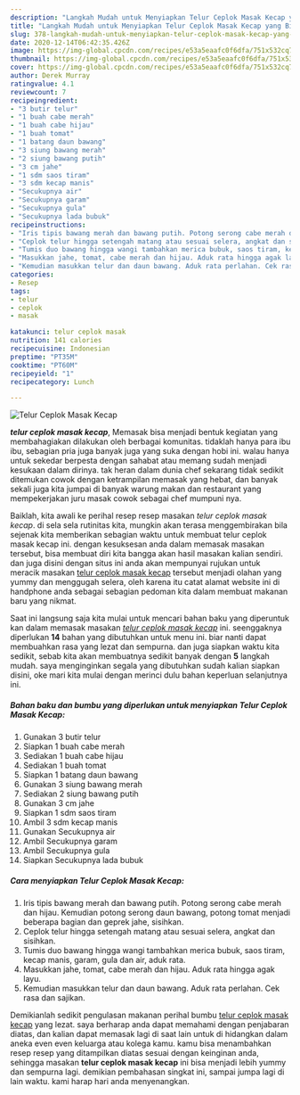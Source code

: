 ```yaml
---
description: "Langkah Mudah untuk Menyiapkan Telur Ceplok Masak Kecap yang Bisa Manjain Lidah"
title: "Langkah Mudah untuk Menyiapkan Telur Ceplok Masak Kecap yang Bisa Manjain Lidah"
slug: 378-langkah-mudah-untuk-menyiapkan-telur-ceplok-masak-kecap-yang-bisa-manjain-lidah
date: 2020-12-14T06:42:35.426Z
image: https://img-global.cpcdn.com/recipes/e53a5eaafc0f6dfa/751x532cq70/telur-ceplok-masak-kecap-foto-resep-utama.jpg
thumbnail: https://img-global.cpcdn.com/recipes/e53a5eaafc0f6dfa/751x532cq70/telur-ceplok-masak-kecap-foto-resep-utama.jpg
cover: https://img-global.cpcdn.com/recipes/e53a5eaafc0f6dfa/751x532cq70/telur-ceplok-masak-kecap-foto-resep-utama.jpg
author: Derek Murray
ratingvalue: 4.1
reviewcount: 7
recipeingredient:
- "3 butir telur"
- "1 buah cabe merah"
- "1 buah cabe hijau"
- "1 buah tomat"
- "1 batang daun bawang"
- "3 siung bawang merah"
- "2 siung bawang putih"
- "3 cm jahe"
- "1 sdm saos tiram"
- "3 sdm kecap manis"
- "Secukupnya air"
- "Secukupnya garam"
- "Secukupnya gula"
- "Secukupnya lada bubuk"
recipeinstructions:
- "Iris tipis bawang merah dan bawang putih. Potong serong cabe merah dan hijau. Kemudian potong serong daun bawang, potong tomat menjadi beberapa bagian dan geprek jahe, sisihkan."
- "Ceplok telur hingga setengah matang atau sesuai selera, angkat dan sisihkan."
- "Tumis duo bawang hingga wangi tambahkan merica bubuk, saos tiram, kecap manis, garam, gula dan air, aduk rata."
- "Masukkan jahe, tomat, cabe merah dan hijau. Aduk rata hingga agak layu."
- "Kemudian masukkan telur dan daun bawang. Aduk rata perlahan. Cek rasa dan sajikan."
categories:
- Resep
tags:
- telur
- ceplok
- masak

katakunci: telur ceplok masak 
nutrition: 141 calories
recipecuisine: Indonesian
preptime: "PT35M"
cooktime: "PT60M"
recipeyield: "1"
recipecategory: Lunch

---
```



![Telur Ceplok Masak Kecap](https://img-global.cpcdn.com/recipes/e53a5eaafc0f6dfa/751x532cq70/telur-ceplok-masak-kecap-foto-resep-utama.jpg)

<b><i>telur ceplok masak kecap</i></b>, Memasak bisa menjadi bentuk kegiatan yang membahagiakan dilakukan oleh berbagai komunitas. tidaklah hanya para ibu ibu, sebagian pria juga banyak juga yang suka dengan hobi ini. walau hanya untuk sekedar berpesta dengan sahabat atau memang sudah menjadi kesukaan dalam dirinya. tak heran dalam dunia chef sekarang tidak sedikit ditemukan cowok dengan ketrampilan memasak yang hebat, dan banyak sekali juga kita jumpai di banyak warung makan dan restaurant yang mempekerjakan juru masak cowok sebagai chef mumpuni nya.



Baiklah, kita awali ke perihal resep resep masakan <i>telur ceplok masak kecap</i>. di sela sela rutinitas kita, mungkin akan terasa menggembirakan bila sejenak kita memberikan sebagian waktu untuk membuat telur ceplok masak kecap ini. dengan kesuksesan anda dalam memasak masakan tersebut, bisa membuat diri kita bangga akan hasil masakan kalian sendiri. dan juga disini dengan situs ini anda akan mempunyai rujukan untuk meracik masakan <u>telur ceplok masak kecap</u> tersebut menjadi olahan yang yummy dan menggugah selera, oleh karena itu catat alamat website ini di handphone anda sebagai sebagian pedoman kita dalam membuat makanan baru yang nikmat.


Saat ini langsung saja kita mulai untuk mencari bahan baku yang diperuntuk kan dalam memasak masakan <u><i>telur ceplok masak kecap</i></u> ini. seenggaknya diperlukan <b>14</b> bahan yang dibutuhkan untuk menu ini. biar nanti dapat membuahkan rasa yang lezat dan sempurna. dan juga siapkan waktu kita sedikit, sebab kita akan membuatnya sedikit banyak dengan <b>5</b> langkah mudah. saya menginginkan segala yang dibutuhkan sudah kalian siapkan disini, oke mari kita mulai dengan merinci dulu bahan keperluan selanjutnya ini.

<!--inarticleads1-->

##### Bahan baku dan bumbu yang diperlukan untuk menyiapkan Telur Ceplok Masak Kecap:

1. Gunakan 3 butir telur
1. Siapkan 1 buah cabe merah
1. Sediakan 1 buah cabe hijau
1. Sediakan 1 buah tomat
1. Siapkan 1 batang daun bawang
1. Gunakan 3 siung bawang merah
1. Sediakan 2 siung bawang putih
1. Gunakan 3 cm jahe
1. Siapkan 1 sdm saos tiram
1. Ambil 3 sdm kecap manis
1. Gunakan Secukupnya air
1. Ambil Secukupnya garam
1. Ambil Secukupnya gula
1. Siapkan Secukupnya lada bubuk




<!--inarticleads2-->

##### Cara menyiapkan Telur Ceplok Masak Kecap:

1. Iris tipis bawang merah dan bawang putih. Potong serong cabe merah dan hijau. Kemudian potong serong daun bawang, potong tomat menjadi beberapa bagian dan geprek jahe, sisihkan.
1. Ceplok telur hingga setengah matang atau sesuai selera, angkat dan sisihkan.
1. Tumis duo bawang hingga wangi tambahkan merica bubuk, saos tiram, kecap manis, garam, gula dan air, aduk rata.
1. Masukkan jahe, tomat, cabe merah dan hijau. Aduk rata hingga agak layu.
1. Kemudian masukkan telur dan daun bawang. Aduk rata perlahan. Cek rasa dan sajikan.




Demikianlah sedikit pengulasan makanan perihal bumbu <u>telur ceplok masak kecap</u> yang lezat. saya berharap anda dapat memahami dengan penjabaran diatas, dan kalian dapat memasak lagi di saat lain untuk di hidangkan dalam aneka even even keluarga atau kolega kamu. kamu bisa menambahkan resep resep yang ditampilkan diatas sesuai dengan keinginan anda, sehingga masakan <b>telur ceplok masak kecap</b> ini bisa menjadi lebih yummy dan sempurna lagi. demikian pembahasan singkat ini, sampai jumpa lagi di lain waktu. kami harap hari anda menyenangkan.
